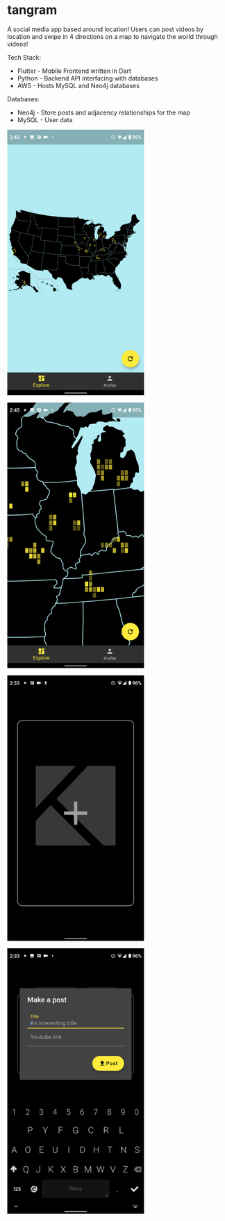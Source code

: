 # tangram
A social media app based around location! Users can post videos by location and swipe in 4 directions on a map to navigate the world through videos!

Tech Stack:
* Flutter - Mobile Frontend written in Dart
* Python - Backend API interfacing with databases
* AWS - Hosts MySQL and Neo4j databases

Databases:
  * Neo4j - Store posts and adjacency relationships for the map
  * MySQL - User data


![map](./screenshots/map.png)

![illinois](./screenshots/illinois.png)

![new_post](./screenshots/new_post.png)

![input](./screenshots/input.png)
